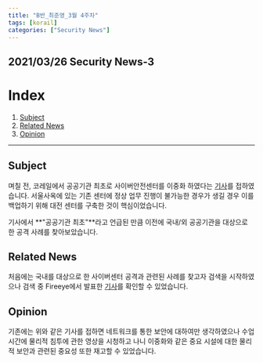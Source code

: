 ```yaml
---
title: "B반_최준영_3월 4주차"
tags: [korail]
categories: ["Security News"]
---
```


2021/03/26 Security News-3
--------------------------

# Index

1. [Subject](#subject)
2. [Related News](#related-news)
3. [Opinion](#opinion)

* * *


## Subject

며칠 전, 코레일에서 공공기관 최초로 사이버안전센터를 이중화 하였다는 [기사](http://info.korail.com/mbs/www/jsp/board/view.jsp?boardId=9863262&mcategoryId=&id=www_040200000000&boardSeq=15023968)를 접하였습니다. 서울사옥에 있는 기존 센터에 정상 업무 진행이 불가능한 경우가 생길 경우 이를 백업하기 위해 대전 센터를 구축한 것이 핵심이었습니다.

기사에서 **"공공기관 최초"**라고 언급된 만큼 이전에 국내/외 공공기관을 대상으로 한 공격 사례를 찾아보았습니다.

## Related News

처음에는 국내를 대상으로 한 사이버센터 공격과 관련된 사례를 찾고자 검색을 시작하였으나 검색 중 Fireeye에서 발표한 [기사](https://www.fireeye.com/blog/kr-executive-perspective/2020/06/improve-security-effectiveness-and-efficiency-by-validating-tools.html)를 확인할 수 있었습니다.

## Opinion

기존에는 위와 같은 기사를 접하면 네트워크를 통한 보안에 대하여만 생각하였으나 수업 시간에 물리적 침투에 관한 영상을 시청하고 나니 이중화와 같은 중요 시설에 대한 물리적 보안과 관련된 중요성 또한 재고할 수 있었습니다.
